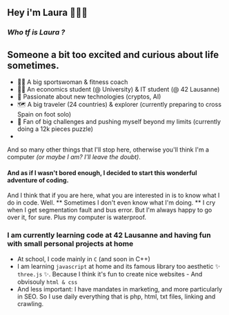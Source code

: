 ## Hey i'm Laura 💁🏽‍♀️

### _Who tf is Laura ?_

## Someone a bit too excited and curious about life sometimes. 

- 🏋🏽 A big sportswoman & fitness coach 
- 👩‍🎓 An economics student (@ University) & IT student (@ 42 Lausanne)
- 🤖 Passionate about new technologies (cryptos, AI)
- 🗺️ A big traveler (24 countries) & explorer (currently preparing to cross Spain on foot solo)
- 🥇 Fan of big challenges and pushing myself beyond my limits (currently doing a 12k pieces puzzle)
- 

And so many other things that I'll stop here, otherwise you'll think I'm a computer _(or maybe I am? I'll leave the doubt)_. 

#### And as if I wasn't bored enough, I decided to start this wonderful adventure of coding.

And I think that if you are here, what you are interested in is to know what I do in code. Well. ** Sometimes I don't even know what I'm doing. ** I cry when I get segmentation fault and bus error. But I'm always happy to go over it, for sure. Plus my computer is waterproof. 

### I am currently learning code at 42 Lausanne and having fun with small personal projects at home

- At school, I code mainly in ` C ` (and soon in C++)
- I am learning ` javascript ` at home and its famous library too aesthetic ✨ ` three.js ` ✨. Because I think it's fun to create nice websites 
      - And obvisouly ` html & css `
- And less important: I have mandates in marketing, and more particularly in SEO. So I use daily everything that is php, html, txt files, linking and crawling.
